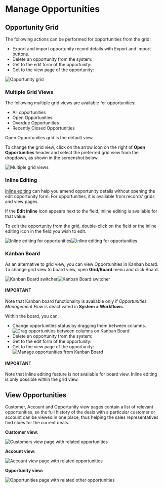 <!-- begin_manage_opportunities -->

# Manage Opportunities

## Opportunity Grid

The following actions can be performed for opportunities from the grid:

* Export and import opportunity record details with Export and Import buttons.
* Delete an opportunity from the system: <i class="fas fa-trash-alt" aria-hidden="true"></i>
* Get to the edit form of the opportunity: <i class="fa fa-edit fa-lg" aria-hidden="true"></i>
* Get to the view page of the opportunity: <i class="fa fa-eye fa-lg" aria-hidden="true"></i>

![Opportunity grid](user/img/sales/opportunities/opp_grid_manage.jpg)

### Multiple Grid Views

The following multiple grid views are available for opportunities:

* All opportunities
* Open Opportunities
* Overdue Opportunities
* Recently Closed Opportunities

Open Opportunities grid is the default view.

To change the grid view, click on the arrow icon on the right of **Open Opportunities** header and select the preferred grid view from the dropdown, as shown in the screenshot below.

![Multiple grid views](user/img/sales/opportunities/opp_grid.jpg)

### Inline Editing

[Inline editing](../../getting-started/information-management/manage-records/index.md#doc-grids-actions-records-edit-inline) can help you amend opportunity details without opening the edit opportunity form. For opportunities, it is available from records’ grids and view pages.

If the <i class="fas fa-pencil-alt" aria-hidden="true"></i> **Edit Inline** icon appears next to the field, inline editing is available for that value.

To edit the opportunity from the grid, double-click on the field or the inline editing icon <i class="fas fa-pencil-alt" aria-hidden="true"></i> in the field you wish to edit.

![Inline editing for opportunities](user/img/sales/opportunities/inline_editing.jpg)![Inline editing for opportunities](user/img/sales/opportunities/inline_editing_2.jpg)
<!-- Do the same for a record within its view page: -->
<!-- .. image:: /user/img/sales/opportunities/view_inline_editing_1.png -->
<!-- .. image:: /user/img/sales/opportunities/view_inline_editing_2.png -->
<!-- Currently you can use inline editing for the following fields within the view page of a record: -->
<!-- - Opportunity Name -->
<!-- - Status -->
<!-- - Contact -->
<!-- - Probability -->
<!-- - Budget Amount -->
<!-- - Tags -->
<!-- - Close Reason -->
<!-- - Close Revenue -->
<!-- - Expected Close Date -->

### Kanban Board

As an alternative to grid view, you can view Opportunities in Kanban board. To change grid view to board view, open **Grid/Board** menu and click Board.

![Kanban Board switcher](user/img/sales/opportunities/kanban_1.jpg)![Kanban Board switcher](user/img/sales/opportunities/kanban_view.png)

#### IMPORTANT
Note that Kanban board functionality is available only if *Opportunities Management Flow* is deactivated in **System > Workflows**.

Within the board, you can:

* Change opportunities status by dragging them between columns.
  ![Drag opportunities between columns on Kanban Board](user/img/sales/opportunities/draggin_opportunity_kanban.png)
* Delete an opportunity from the system:<i class="fas fa-trash-alt" aria-hidden="true"></i>
* Get to the edit form of the opportunity:<i class="fa fa-edit fa-lg" aria-hidden="true"></i>
* Get to the view page of the opportunity:<i class="fa fa-eye fa-lg" aria-hidden="true"></i>
  ![Manage opportunities from Kanban Board](user/img/sales/opportunities/edit_opp_kanban.png)

#### IMPORTANT
Note that inline editing feature is not available for board view. Inline editing is only possible within the grid view.

<!-- finish_manage_opportunities -->

## View Opportunities

Customer, Account and Opportunity view pages contain a list of relevant opportunities, so the full history of the deals with a particular customer or account can be viewed in one place, thus helping the sales representatives find clues for the current deals.

**Customer view:**

![Customers view page with related opportunities](user/img/sales/opportunities/relevant_opportunities_cust.jpg)

**Account view:**

![Account view page with related opportunities](user/img/sales/opportunities/relevant_opportunities_acc.jpg)

**Opportunity view:**

![Opportunities page with related other opportunities](user/img/sales/opportunities/relevant_opportunities_opp.jpg)
<!-- fa-bars = fa-navicon -->
<!-- Ic Tiles is used as Set As Default in saved views, and as tiles in display layout options -->
<!-- IcPencil refers to Rename in Commerce and Inline Editing in CRM -->
<!-- Check mark in the square. -->
<!-- SortDesc is also used as drop-down arrow -->
